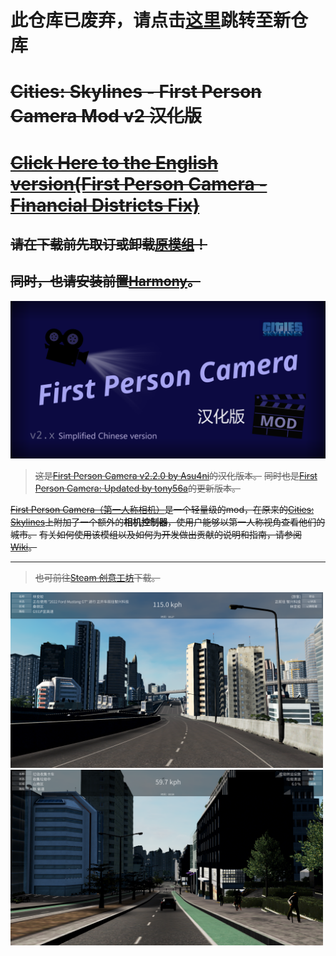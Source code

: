 # 此仓库已废弃，请点击[这里](https://github.com/will258012/CitiesSkylines-FPSCamera-Continued)跳转至新仓库

# ~~Cities: Skylines - First Person Camera Mod v2 汉化版~~

# ~~[Click Here to the English version(First Person Camera - Financial Districts Fix)](https://github.com/will258012/CitiesSkylines-FPSCamera-CHS/tree/eng_fix)~~

## ~~请在下载前先取订或卸载[原模组](https://steamcommunity.com/sharedfiles/filedetails/?id=2764243667)！~~
## ~~同时，也请安装前置[Harmony](https://github.com/boformer/CitiesHarmony/releases)。~~

<img src="images/banner.png" width="750px"/>

> ~~这是[First Person Camera v2.2.0 by Asu4ni](https://steamcommunity.com/sharedfiles/filedetails/?id=2764243667)的汉化版本。~~
> ~~同时也是[First Person Camera: Updated by tony56a](https://steamcommunity.com/sharedfiles/filedetails/?id=650805785)的更新版本。~~

~~[First Person Camera（第一人称相机）](https://github.com/Asu4ni/CitiesSkylines-FPSCamera)是一个轻量级的mod，在原来的[Cities: Skylines](https://www.citiesskylines.com)上附加了一个额外的**相机控制器**，使用户能够以第一人称视角查看他们的城市。~~
~~有关如何使用该模组以及如何为开发做出贡献的说明和指南，请参阅[Wiki](https://github.com/Asu4ni/CitiesSkylines-FPSCamera/wiki)。~~

---
> ~~也可前往[Steam 创意工坊](https://steamcommunity.com/sharedfiles/filedetails/?id=3044638930)下载。~~

<p><img src="images/image2.png" width="500px" />
<img src="images/image3.png" width="500px" /></p>
